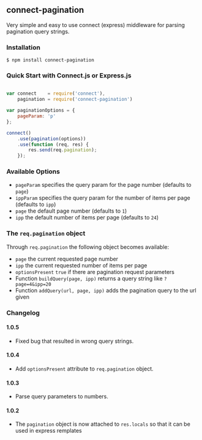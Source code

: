 ## connect-pagination

Very simple and easy to use connect (express) middleware for parsing pagination query strings.

### Installation

    $ npm install connect-pagination

### Quick Start with Connect.js or Express.js

```js

var connect    = require('connect'),
    pagination = require('connect-pagination')

var paginationOptions = {
    pageParam: 'p'
};

connect()
    .use(pagination(options))
    .use(function (req, res) {
        res.send(req.pagination);
    });
```

### Available Options

* `pageParam` specifies the query param for the page number (defaults to `page`)
* `ippParam` specifies the query param for the number of items per page (defaults to `ipp`)
* `page` the default page number (defaults to `1`)
* `ipp` the default number of items per page (defaults to `24`)

### The `req.pagination` object

Through `req.pagination` the following object becomes available:

* `page` the current requested page number
* `ipp` the current requested number of items per page
* `optionsPresent` `true` if there are pagination request parameters
* Function `buildQuery(page, ipp)` returns a query string like `?page=4&ipp=20`
* Function `addQuery(url, page, ipp)` adds the pagination query to the url given

### Changelog

#### 1.0.5

* Fixed bug that resulted in wrong query strings.

#### 1.0.4

* Add `optionsPresent` attribute to `req.pagination` object.

#### 1.0.3

* Parse query parameters to numbers.

#### 1.0.2

* The ```pagination``` object is now attached to ```res.locals``` so that it can be used in express remplates
